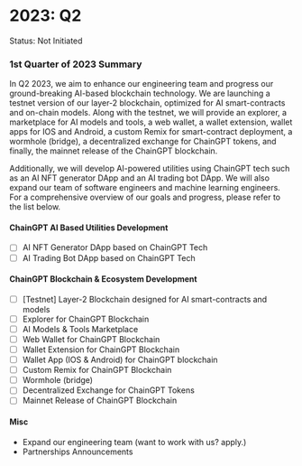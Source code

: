 # 2023: Q2

Status: Not Initiated

### 1st Quarter of 2023 Summary

In Q2 2023, we aim to enhance our engineering team and progress our ground-breaking AI-based blockchain technology. We are launching a testnet version of our layer-2 blockchain, optimized for AI smart-contracts and on-chain models. Along with the testnet, we will provide an explorer, a marketplace for AI models and tools, a web wallet, a wallet extension, wallet apps for IOS and Android, a custom Remix for smart-contract deployment, a wormhole (bridge), a decentralized exchange for ChainGPT tokens, and finally, the mainnet release of the ChainGPT blockchain.&#x20;

Additionally, we will develop AI-powered utilities using ChainGPT tech such as an AI NFT generator DApp and an AI trading bot DApp. We will also expand our team of software engineers and machine learning engineers. For a comprehensive overview of our goals and progress, please refer to the list below.

#### ChainGPT AI Based Utilities Development

* [ ] AI NFT Generator DApp based on ChainGPT Tech
* [ ] AI Trading Bot DApp based on ChainGPT Tech

#### **ChainGPT Blockchain & Ecosystem Development**

* [ ] \[Testnet] Layer-2 Blockchain designed for AI smart-contracts and models
* [ ] Explorer for ChainGPT Blockchain
* [ ] AI Models & Tools Marketplace
* [ ] Web Wallet for ChainGPT Blockchain
* [ ] Wallet Extension for ChainGPT Blockchain
* [ ] Wallet App (IOS & Android) for ChainGPT blockchain
* [ ] Custom Remix for ChainGPT Blockchain
* [ ] Wormhole (bridge)
* [ ] Decentralized Exchange for ChainGPT Tokens
* [ ] Mainnet Release of ChainGPT Blockchain

#### Misc

* Expand our engineering team (want to work with us? apply.)
* Partnerships Announcements
